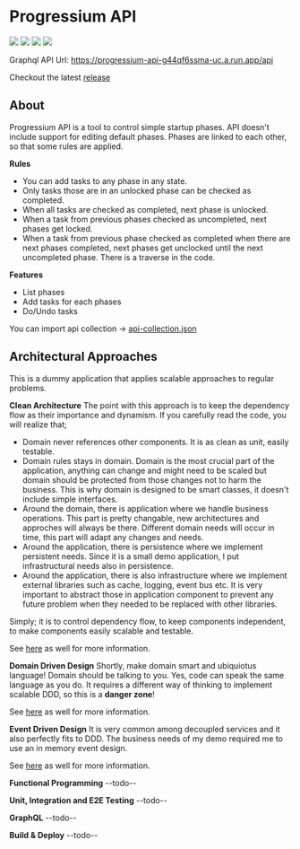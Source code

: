 # Progressium API

[![](https://github.com/harunrst/Progressium-Api/actions/workflows/build.yml/badge.svg)](https://github.com/harunrst/Progressium-Api/actions/workflows/build.yml) [![](https://github.com/harunrst/Progressium-Api/actions/workflows/lint.yml/badge.svg)](https://github.com/harunrst/Progressium-Api/actions/workflows/lint.yml) [![](https://github.com/harunrst/Progressium-Api/actions/workflows/test.yml/badge.svg)](https://github.com/harunrst/Progressium-Api/actions/workflows/test.yml) [![](https://github.com/harunrst/Progressium-Api/actions/workflows/deploy.yml/badge.svg)](https://github.com/harunrst/Progressium-Api/actions/workflows/deploy.yml)

Graphql API Url: https://progressium-api-g44qf6ssma-uc.a.run.app/api

Checkout the latest [release](https://github.com/harunrst/Progressium-Api/releases/latest)

## About

Progressium API is a tool to control simple startup phases. API doesn't include support for editing default phases. Phases are linked to each other, so that some rules are applied.

**Rules**

- You can add tasks to any phase in any state.
- Only tasks those are in an unlocked phase can be checked as completed.
- When all tasks are checked as completed, next phase is unlocked.
- When a task from previous phases checked as uncompleted, next phases get locked.
- When a task from previous phase checked as completed when there are next phases completed, next phases get unclocked until the next uncompleted phase. There is a traverse in the code.

**Features**

- List phases
- Add tasks for each phases
- Do/Undo tasks

You can import api collection -> [api-collection.json](https://github.com/harunrst/Progressium-Api/blob/release/api-collection.json)

## Architectural Approaches

This is a dummy application that applies scalable approaches to regular problems.

**Clean Architecture**
The point with this approach is to keep the dependency flow as their importance and dynamism. If you carefully read the code, you will realize that;

- Domain never references other components. It is as clean as unit, easily testable.
- Domain rules stays in domain. Domain is the most crucial part of the application, anything can change and might need to be scaled but domain should be protected from those changes not to harm the business. This is why domain is designed to be smart classes, it doesn't include simple interfaces.
- Around the domain, there is application where we handle business operations. This part is pretty changable, new architectures and approches will always be there. Different domain needs will occur in time, this part will adapt any changes and needs.
- Around the application, there is persistence where we implement persistent needs. Since it is a small demo application, I put infrastructural needs also in persistence.
- Around the application, there is also infrastructure where we implement external libraries such as cache, logging, event bus etc. It is very important to abstract those in application component to prevent any future problem when they needed to be replaced with other libraries.

Simply; it is to control dependency flow, to keep components independent, to make components easily scalable and testable.

See [here](https://blog.cleancoder.com/uncle-bob/2012/08/13/the-clean-architecture.html) as well for more information.

**Domain Driven Design**
Shortly, make domain smart and ubiquiotus language! Domain should be talking to you. Yes, code can speak the same language as you do. It requires a different way of thinking to implement scalable DDD, so this is a **danger zone**!

See [here](https://martinfowler.com/bliki/DomainDrivenDesign.html) as well for more information.

**Event Driven Design**
It is very common among decoupled services and it also perfectly fits to DDD. The business needs of my demo required me to use an in memory event design.

See [here](https://aws.amazon.com/event-driven-architecture/) as well for more information.

**Functional Programming**
--todo--

**Unit, Integration and E2E Testing**
--todo--

**GraphQL**
--todo--

**Build & Deploy**
--todo--
